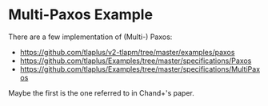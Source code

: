 # Multi-Paxos Example

There are a few implementation of (Multi-) Paxos:

- https://github.com/tlaplus/v2-tlapm/tree/master/examples/paxos
- https://github.com/tlaplus/Examples/tree/master/specifications/Paxos
- https://github.com/tlaplus/Examples/tree/master/specifications/MultiPaxos

Maybe the first is the one referred to in Chand+'s paper.

